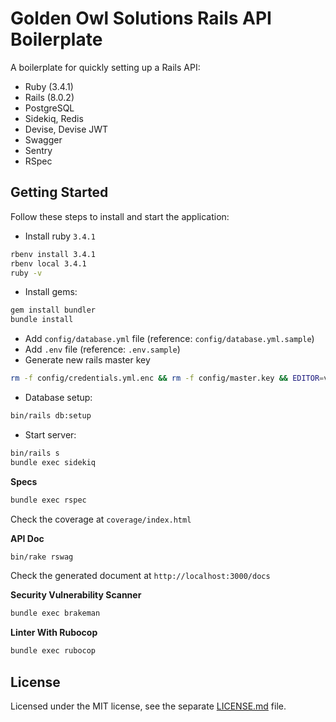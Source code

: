 # Golden Owl Solutions Rails API Boilerplate

A boilerplate for quickly setting up a Rails API:

- Ruby (3.4.1)
- Rails (8.0.2)
- PostgreSQL
- Sidekiq, Redis
- Devise, Devise JWT
- Swagger
- Sentry
- RSpec

## Getting Started

Follow these steps to install and start the application:

- Install ruby `3.4.1`
```bash
rbenv install 3.4.1
rbenv local 3.4.1
ruby -v
```
- Install gems:
```bash
gem install bundler
bundle install
```
- Add `config/database.yml` file (reference: `config/database.yml.sample`)
- Add `.env` file (reference: `.env.sample`)
- Generate new rails master key
```bash
rm -f config/credentials.yml.enc && rm -f config/master.key && EDITOR=vim bin/rails credentials:edit
```
- Database setup:
```bash
bin/rails db:setup
```
- Start server:
```bash
bin/rails s
bundle exec sidekiq
```

**Specs**

```bash
bundle exec rspec
```

Check the coverage at `coverage/index.html`

**API Doc**

```bash
bin/rake rswag
```

Check the generated document at `http://localhost:3000/docs`

**Security Vulnerability Scanner**

```bash
bundle exec brakeman
```

**Linter With Rubocop**

```bash
bundle exec rubocop
```

## License

Licensed under the MIT license, see the separate [LICENSE.md](./LICENSE.md) file.
